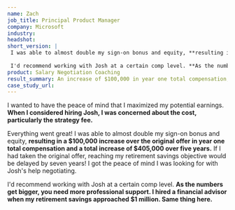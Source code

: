 ```yaml
---
name: Zach
job_title: Principal Product Manager
company: Microsoft
industry: 
headshot: 
short_version: |
 I was able to almost double my sign-on bonus and equity, **resulting in a $100,000 increase over the original offer in year one total compensation and a total increase of $405,000 over five years.** If I had taken the original offer, reaching my retirement savings objective would be delayed by seven years! 
  
 I'd recommend working with Josh at a certain comp level. **As the numbers get bigger, you need more professional support.** I hired a financial advisor when my retirement savings approached $1 million. Same thing here.
product: Salary Negotiation Coaching
result_summary: An increase of $100,000 in year one total compensation, total increase of $405,000 over five years
case_study_url: 
---
```


I wanted to have the peace of mind that I maximized my potential earnings. **When I considered hiring Josh, I was concerned about the cost, particularly the strategy fee.** 

Everything went great! I was able to almost double my sign-on bonus and equity, **resulting in a $100,000 increase over the original offer in year one total compensation and a total increase of $405,000 over five years.** If I had taken the original offer, reaching my retirement savings objective would be delayed by seven years! I got the peace of mind I was looking for with Josh's help negotiating.

I'd recommend working with Josh at a certain comp level. **As the numbers get bigger, you need more professional support. I hired a financial advisor when my retirement savings approached $1 million. Same thing here.** 